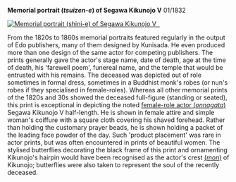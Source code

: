 
**Memorial portrait (_tsuizen-e_) of Segawa Kikunojo V** 01/1832

[![Memorial portrait (shini-e) of Segawa Kikunojo V  ](Kunisada_Loan_214_small1.jpg)](KUN/kun214.htm)

From the 1820s to 1860s memorial portraits featured regularly in the output of Edo publishers, many of them designed by Kunisada. He even produced more than one design of the same actor for competing publishers. The prints generally gave the actor's stage name, date of death, age at the time of death, his 'farewell poem', funereal name, and the temple that would be entrusted with his remains. The deceased was depicted out of role sometimes in formal dress, sometimes in a Buddhist monk's robes (or nun's robes if they specialised in female-roles). Whereas all other memorial prints of the 1820s and 30s showed the deceased full-figure (standing or seated), this print is exceptional in depicting the noted [female-role actor (_onnagata_)](/context/textG) Segawa Kikunojo V half-length. He is shown in female attire and simple woman's coiffure with a square cloth covering his shaved forehead. Rather than holding the customary prayer beads, he is shown holding a packet of the leading face powder of the day. Such 'product placement' was rare in actor prints, but was often encountered in prints of beautiful women. The stylised butterflies decorating the black frame of this print and ornamenting Kikunojo's hairpin would have been recognised as the actor's crest [(_mon_)](/context/textD) of Kikunojo; butterflies were also taken to represent the soul of the recently deceased.
